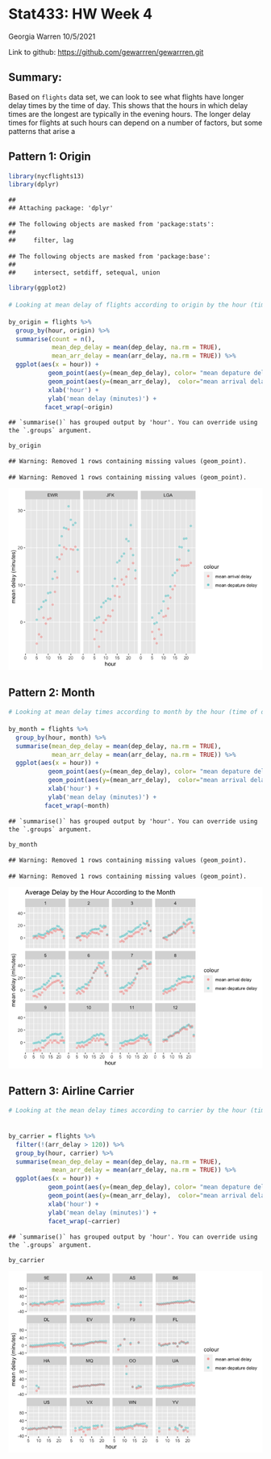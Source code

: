 Stat433: HW Week 4
================
Georgia Warren
10/5/2021

Link to github: <https://github.com/gewarrren/gewarrren.git>

## Summary:

Based on `flights` data set, we can look to see what flights have longer
delay times by the time of day. This shows that the hours in which delay
times are the longest are typically in the evening hours. The longer
delay times for flights at such hours can depend on a number of factors,
but some patterns that arise a

## Pattern 1: Origin

``` r
library(nycflights13)
library(dplyr)
```

    ## 
    ## Attaching package: 'dplyr'

    ## The following objects are masked from 'package:stats':
    ## 
    ##     filter, lag

    ## The following objects are masked from 'package:base':
    ## 
    ##     intersect, setdiff, setequal, union

``` r
library(ggplot2)

# Looking at mean delay of flights according to origin by the hour (time of day)

by_origin = flights %>% 
  group_by(hour, origin) %>% 
  summarise(count = n(),
            mean_dep_delay = mean(dep_delay, na.rm = TRUE),
            mean_arr_delay = mean(arr_delay, na.rm = TRUE)) %>% 
  ggplot(aes(x = hour)) +
           geom_point(aes(y=(mean_dep_delay), color= "mean depature delay"), alpha =0.35)  + 
           geom_point(aes(y=(mean_arr_delay),  color="mean arrival delay"), alpha =0.35) +
           xlab('hour') +
           ylab('mean delay (minutes)') + 
          facet_wrap(~origin)
```

    ## `summarise()` has grouped output by 'hour'. You can override using the `.groups` argument.

``` r
by_origin
```

    ## Warning: Removed 1 rows containing missing values (geom_point).
    
    ## Warning: Removed 1 rows containing missing values (geom_point).

![](README_files/figure-gfm/Pattern%201:%20Origin-1.png)<!-- -->

## Pattern 2: Month

``` r
# Looking at mean delay times according to month by the hour (time of day)

by_month = flights %>% 
  group_by(hour, month) %>% 
  summarise(mean_dep_delay = mean(dep_delay, na.rm = TRUE),
            mean_arr_delay = mean(arr_delay, na.rm = TRUE)) %>% 
  ggplot(aes(x = hour)) +
           geom_point(aes(y=(mean_dep_delay), color= "mean depature delay"), alpha =0.35)  + 
           geom_point(aes(y=(mean_arr_delay),  color="mean arrival delay"), alpha =0.35) +
           xlab('hour') +
           ylab('mean delay (minutes)') + 
          facet_wrap(~month)
```

    ## `summarise()` has grouped output by 'hour'. You can override using the `.groups` argument.

``` r
by_month
```

    ## Warning: Removed 1 rows containing missing values (geom_point).
    
    ## Warning: Removed 1 rows containing missing values (geom_point).

![](README_files/figure-gfm/Pattern%202:%20Month-1.png)<!-- -->

## Pattern 3: Airline Carrier

``` r
# Looking at the mean delay times according to carrier by the hour (time of day)


by_carrier = flights %>% 
  filter(!(arr_delay > 120)) %>% 
  group_by(hour, carrier) %>% 
  summarise(mean_dep_delay = mean(dep_delay, na.rm = TRUE),
            mean_arr_delay = mean(arr_delay, na.rm = TRUE)) %>% 
  ggplot(aes(x = hour)) +
           geom_point(aes(y=(mean_dep_delay), color= "mean depature delay"), alpha =0.35)  + 
           geom_point(aes(y=(mean_arr_delay),  color="mean arrival delay"), alpha =0.35) +
           xlab('hour') +
           ylab('mean delay (minutes)') +
           facet_wrap(~carrier)
```

    ## `summarise()` has grouped output by 'hour'. You can override using the `.groups` argument.

``` r
by_carrier
```

![](README_files/figure-gfm/Pattern%203:%20Airline%20Carrier-1.png)<!-- -->
